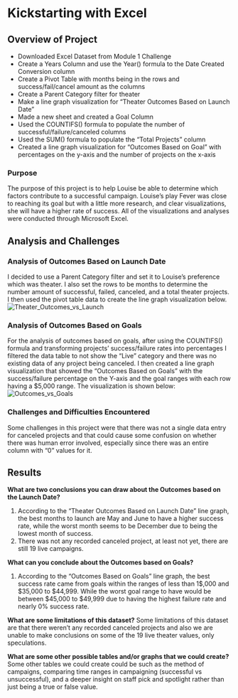# Kickstarting with Excel
## Overview of Project
- Downloaded Excel Dataset from Module 1 Challenge
- Create a Years Column and use the Year() formula to the Date Created Conversion column
- Create a Pivot Table with months being in the rows and success/fail/cancel amount as the columns
- Create a Parent Category filter for theater
- Make a line graph visualization for “Theater Outcomes Based on Launch Date”
- Made a new sheet and created a Goal Column
- Used the COUNTIFS() formula to populate the number of successful/failure/canceled columns
- Used the SUM() formula to populate the “Total Projects” column
- Created a line graph visualization for “Outcomes Based on Goal” with percentages on the y-axis and the number of projects on the x-axis

### Purpose
The purpose of this project is to help Louise be able to determine which factors contribute to a successful campaign. Louise’s play Fever was close to reaching its goal but with a little more research, and clear visualizations, she will have a higher rate of success. All of the visualizations and analyses were conducted through Microsoft Excel. 


## Analysis and Challenges
### Analysis of Outcomes Based on Launch Date
I decided to use a Parent Category filter and set it to Louise’s preference which was theater. I also set the rows to be months to determine the number amount of successful, failed, canceled, and a total theater projects. I then used the pivot table data to create the line graph visualization below.
![Theater_Outcomes_vs_Launch](https://user-images.githubusercontent.com/104862099/174457410-6e8fcea0-53c0-419d-ae49-6c8790687928.png)

### Analysis of Outcomes Based on Goals
For the analysis of outcomes based on goals, after using the COUNTIFS() formula and transforming projects’ success/failure rates into percentages I filtered the data table to not show the “Live” category and there was no existing data of any project being canceled. I then created a line graph visualization that showed the “Outcomes Based on Goals” with the success/failure percentage on the Y-axis and the goal ranges with each row having a $5,000 range. The visualization is shown below: 
![Outcomes_vs_Goals](https://user-images.githubusercontent.com/104862099/174457411-e542fa0d-bb65-4d93-b0a3-e73609aa2a20.png)


### Challenges and Difficulties Encountered
Some challenges in this project were that there was not a single data entry for canceled projects and that could cause some confusion on whether there was human error involved, especially since there was an entire column with “0” values for it.

## Results
**What are two conclusions you can draw about the Outcomes based on the Launch Date?**
1. According to the “Theater Outcomes Based on Launch Date” line graph, the best months to launch are May and June to have a higher success rate, while the worst month seems to be December due to being the lowest month of success.
2. There was not any recorded canceled project, at least not yet, there are still 19 live campaigns. 

**What can you conclude about the Outcomes based on Goals?**
1. According to the “Outcomes Based on Goals” line graph, the best success rate came from goals within the ranges of less than 1$,000 and $35,000 to $44,999. While the worst goal range to have would be between $45,000 to $49,999 due to having the highest failure rate and nearly 0% success rate.

**What are some limitations of this dataset?**
Some limitations of this dataset are that there weren’t any recorded canceled projects and also we are unable to make conclusions on some of the 19 live theater values, only speculations.

**What are some other possible tables and/or graphs that we could create?**
Some other tables we could create could be such as the method of campaigns, comparing time ranges in campaigning (successful vs unsuccessful), and a deeper insight on staff pick and spotlight rather than just being a true or false value. 
